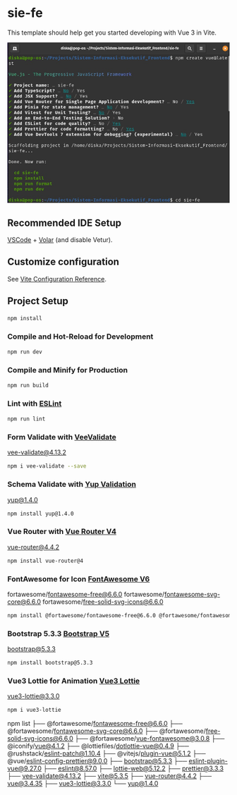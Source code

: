 # sie-fe

This template should help get you started developing with Vue 3 in Vite.

![Setup Installation](./src/assets/setup-instalasi-project.jpeg)

## Recommended IDE Setup

[VSCode](https://code.visualstudio.com/) + [Volar](https://marketplace.visualstudio.com/items?itemName=Vue.volar) (and disable Vetur).

## Customize configuration

See [Vite Configuration Reference](https://vitejs.dev/config/).

## Project Setup

```sh
npm install
```

### Compile and Hot-Reload for Development

```sh
npm run dev
```

### Compile and Minify for Production

```sh
npm run build
```

### Lint with [ESLint](https://eslint.org/)

```sh
npm run lint
```

### Form Validate with [VeeValidate](https://vee-validate.logaretm.com/v4/guide/overview/)

vee-validate@4.13.2

```sh
npm i vee-validate --save
```

### Schema Validate with [Yup Validation](https://vee-validate.logaretm.com/v4/guide/overview/)

yup@1.4.0

```sh
npm install yup@1.4.0
```

### Vue Router with [Vue Router V4](https://router.vuejs.org/installation.html)

vue-router@4.4.2

```sh
npm install vue-router@4
```

### FontAwesome for Icon [FontAwesome V6](https://fontawesome.com/v5/icons/bootstrap?f=brands&s=solid)

fortawesome/fontawesome-free@6.6.0
fortawesome/fontawesome-svg-core@6.6.0
fortawesome/free-solid-svg-icons@6.6.0

```sh
npm install @fortawesome/fontawesome-free@6.6.0 @fortawesome/fontawesome-svg-core@6.6.0 @fortawesome/free-solid-svg-icons@6.6.0 @fortawesome/vue-fontawesome@3.0.8
```

### Bootstrap 5.3.3 [Bootstrap V5](https://getbootstrap.com/docs/5.0/getting-started/introduction/)

bootstrap@5.3.3

```sh
npm install bootstrap@5.3.3
```

### Vue3 Lottie for Animation [Vue3 Lottie](https://www.npmjs.com/package/vue3-lottie)

vue3-lottie@3.3.0

```sh
npm i vue3-lottie
```

npm list
├── @fortawesome/fontawesome-free@6.6.0
├── @fortawesome/fontawesome-svg-core@6.6.0
├── @fortawesome/free-solid-svg-icons@6.6.0
├── @fortawesome/vue-fontawesome@3.0.8
├── @iconify/vue@4.1.2
├── @lottiefiles/dotlottie-vue@0.4.9
├── @rushstack/eslint-patch@1.10.4
├── @vitejs/plugin-vue@5.1.2
├── @vue/eslint-config-prettier@9.0.0
├── bootstrap@5.3.3
├── eslint-plugin-vue@9.27.0
├── eslint@8.57.0
├── lottie-web@5.12.2
├── prettier@3.3.3
├── vee-validate@4.13.2
├── vite@5.3.5
├── vue-router@4.4.2
├── vue@3.4.35
├── vue3-lottie@3.3.0
└── yup@1.4.0
